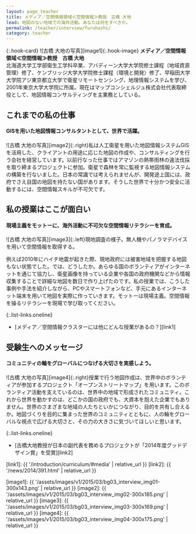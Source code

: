 ```yaml
---
layout: page_teacher
title: メディア／空間情報領域≪空間情報≫教授　古橋 大地
lead: 地図のない地域での海外活動。あなたは何をすべきか。
permalink: /teacher/interview/furuhashi/
category: teacher
---
```


{:.hook-card}
![古橋 大地の写真][image1]{:.hook-image}
**メディア／空間情報領域≪空間情報≫教授　古橋 大地**  
北海道大学工学部衛生工学科卒業、アバディーン大学大学院修士課程（地域資源管理）修了、ケンブリッジ大学大学院修士課程（環境と開発）修了、早稲田大学大学院アジ東京都立大学で衛星リモートセンシング、地理情報システムを学び、2001年東京大学大学院に所属。現在はマップコンシェルジュ株式会社代表取締役として、地図情報コンサルティングを主業務としている。

## これまでの私の仕事

#### GISを用いた地図情報コンサルタントとして、世界で活躍。

![古橋 大地の写真][image2]{:.right}私は人工衛星を用いた地図情報システムGISを活用した、クライアントの用途に応じた地図の作成や、コンサルティングを行う会社を経営しています。以前行なった仕事ではアマゾンの熱帯雨林の違法伐採を取り締まるプロジェクトに参加。衛星で森林を常に監視する地図情報システムの構築を行ないました。日本の常識では考えられませんが、開発途上国には、政府でさえ自国の地図を持たない国があります。そうした世界で十分かつ安全に活動するには、空間情報スキルが不可欠です。

## 私の授業はここが面白い

#### 現場主義をモットーに、海外活動に不可欠な空間情報リテラシーを育成。

![古橋 大地の写真][image3]{:.left}現地調査の様子。無人機やパノラマデバイスを用いて空間情報を取得する。

例えば2010年にハイチ地震が起きた際、現地政府には被害地域を把握する地図もない状態でした。では、どうしたか。あらゆる国のボランティアがインターネットを通じて協力し、衛星画像を持っている企業や各国の政府機関などから情報収集することで詳細な地図を数日で作り上げたのです。私の授業では、こうした事例や手法を紹介しながら、PCやスマートフォンなど、手元にあるインターネット端末を用いて地図を実際に作っていきます。モットーは現場主義。空間情報を操るリテラシーを現場で学び取ってください。

{:.list-links.oneline}
*   [メディア／空間情報クラスターには他にどんな授業があるの？][link1]

## 受験生へのメッセージ

#### コミュニティの輪をグローバルにつなげる大切さを実感しよう。

![古橋 大地の写真][image4]{:.right}授業で行う地図作成は、世界中のボランティアが参加するプロジェクト「オープンストリートマップ」を用います。このボランティア活動を支えているのは、世界中の地域で形成されたコミュニティ。これから世界を動かすのは、どこかの国の政府でも、大資本を抱えた企業でもありません。世界のさまざまな地域の人たちといかにつながり、目的を共有し合えるか。地図づくりを目的に集まった世界のコミュニティとともに、人の輪をグローバルな視点で広げる大切さと、その力の大きさに気づいてほしいと思います。

{:.list-links.oneline}
*   [古橋大地教授が日本の副代表を務めるプロジェクトが「2014年度グッドデザイン賞」を受賞][link2]


[link1]: {{ '/introduction/curriculum/#media' | relative_url }}
[link2]: {{ '/news/2014/391.html' | relative_url }}

[image1]: {{ '/assets/images/v1/2015/03/bg03_interview_img01-300x143.png' | relative_url }}
[image2]: {{ '/assets/images/v1/2015/03/bg03_interview_img02-300x185.png' | relative_url }}
[image3]: {{ '/assets/images/v1/2015/03/bg03_interview_img03-300x169.png' | relative_url }}
[image4]: {{ '/assets/images/v1/2015/03/bg03_interview_img04-300x175.png' | relative_url }}
